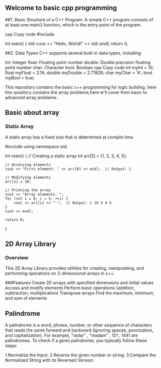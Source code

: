 ## Welcome to basic cpp programming 

##1. Basic Structure of a C++ Program.
A simple C++ program consists of at least one main() function, which is the entry point of the program.

cpp
Copy code
#include <iostream>

int main() {
    std::cout << "Hello, World!" << std::endl;
    return 0;

##2. Data Types
C++ supports several built-in data types, including:

int: Integer
float: Floating point number
double: Double precision floating point number
char: Character
bool: Boolean
cpp
Copy code
int myInt = 10;
float myFloat = 3.14;
double myDouble = 2.71828;
char myChar = 'A';
bool myBool = true;    


    
This repository contains the basic c++ programming for logic building. here this rpository contains the array problems,here w'll cover from basic to advanced array problems.

## Basic about array
### Static Array
A static array has a fixed size that is determined at compile time.

#include <iostream>
using namespace std;

int main() {
    // Creating a static array
    int arr[5] = {1, 2, 3, 4, 5};

    // Accessing elements
    cout << "First element: " << arr[0] << endl;  // Output: 1

    // Modifying elements
    arr[1] = 10;

    // Printing the array
    cout << "Array elements: ";
    for (int i = 0; i < 5; ++i) {
        cout << arr[i] << " ";  // Output: 1 10 3 4 5
    }
    cout << endl;

    return 0;
}


## 2D Array Library
### Overview
This 2D Array Library provides utilities for creating, manipulating, and performing operations on 2-dimensional arrays in c++.

###Features
Create 2D arrays with specified dimensions and initial values
Access and modify elements
Perform basic operations (addition, subtraction, multiplication)
Transpose arrays
Find the maximum, minimum, and sum of elements

## Palindrome
A palindrome is a word, phrase, number, or other sequence of characters that reads the same forward and backward (ignoring spaces, punctuation, and capitalization). For example, "radar" , "madam" , 121 , 1441 are palindromes.
To check if a given palindrome, you typically follow these steps:

1.Normalize the Input:
2.Reverse the given number or string:
3.Compare the Normalized String with its Reversed Version: 
